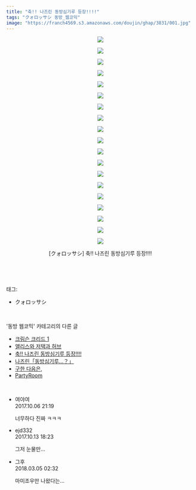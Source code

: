 ```yaml
---
title: "축!! 나즈린 동방심기루 등장!!!!"
tags: "クォロッサシ 동방_웹코믹"
image: "https://franch4569.s3.amazonaws.com/doujin/ghap/3831/001.jpg"
---
```

<div class="article">
<p style="text-align: center; clear: none; float: none;"><img src="{{ site.imgserver2 }}/ghap/3831/001.jpg"/></p>
<p style="text-align: center; clear: none; float: none;"><img src="{{ site.imgserver2 }}/ghap/3831/002.jpg"/></p>
<p style="text-align: center; clear: none; float: none;"><img src="{{ site.imgserver2 }}/ghap/3831/003.jpg"/></p>
<p style="text-align: center; clear: none; float: none;"><img src="{{ site.imgserver2 }}/ghap/3831/004.jpg"/></p>
<p style="text-align: center; clear: none; float: none;"><img src="{{ site.imgserver2 }}/ghap/3831/005.jpg"/></p>
<p style="text-align: center; clear: none; float: none;"><img src="{{ site.imgserver2 }}/ghap/3831/006.jpg"/></p>
<p style="text-align: center; clear: none; float: none;"><img src="{{ site.imgserver2 }}/ghap/3831/007.jpg"/></p>
<p style="text-align: center; clear: none; float: none;"><img src="{{ site.imgserver2 }}/ghap/3831/008.jpg"/></p>
<p style="text-align: center; clear: none; float: none;"><img src="{{ site.imgserver2 }}/ghap/3831/009.jpg"/></p>
<p style="text-align: center; clear: none; float: none;"><img src="{{ site.imgserver2 }}/ghap/3831/010.jpg"/></p>
<p style="text-align: center; clear: none; float: none;"><img src="{{ site.imgserver2 }}/ghap/3831/011.jpg"/></p>
<p style="text-align: center; clear: none; float: none;"><img src="{{ site.imgserver2 }}/ghap/3831/012.jpg"/></p>
<p style="text-align: center; clear: none; float: none;"><img src="{{ site.imgserver2 }}/ghap/3831/013.jpg"/></p>
<p style="text-align: center; clear: none; float: none;"><img src="{{ site.imgserver2 }}/ghap/3831/014.jpg"/></p>
<p style="text-align: center; clear: none; float: none;"><img src="{{ site.imgserver2 }}/ghap/3831/015.jpg"/></p>
<p style="text-align: center; clear: none; float: none;"><img src="{{ site.imgserver2 }}/ghap/3831/016.jpg"/></p>
<p style="text-align: center; clear: none; float: none;"><img src="{{ site.imgserver2 }}/ghap/3831/017.jpg"/></p>
<p style="text-align: center; clear: none; float: none;"><img src="{{ site.imgserver2 }}/ghap/3831/018.jpg"/></p>
<p style="text-align: center; clear: none; float: none;"><img src="{{ site.imgserver2 }}/ghap/3831/019.jpg"/></p>
<p style="text-align: center; clear: none; float: none;">[クォロッサシ] 축!! 나즈린 동방심기루 등장!!!!</p>
<p><br/></p>
</div><br/>
<div class="tagTrail">
<p>태그: </p>
<ul>
<li>クォロッサシ</li>
</ul>
</div><br/>
<div class="another">
<p>'동방 웹코믹' 카테고리의 다른 글</p>
<ul>
<li><a href="/ghap_3840">크림슨 크리드 1</a></li>
<li><a href="/ghap_3832">앨리스와 저택과 허브</a></li>
<li><a href="/ghap_3831">축!! 나즈린 동방심기루 등장!!!!</a></li>
<li><a href="/ghap_3830">나즈린「동방심기루…？」</a></li>
<li><a href="/ghap_3810">구한 다음은,</a></li>
<li><a href="/ghap_3784">PartyRoom</a></li>
</ul>
</div><br/>
<div class="cb_module cb_fluid">
<div class="cb_wrt cb_profile">
<div class="comment">
<ul>
<li class="cb_thumb_off" id="comment15098452">
<div class="cb_comment_area">
<div class="cb_info_area">
<div class="cb_section">
<span class="cb_nick_name">여야여</span>
</div>
<div class="cb_section">
<span class="cb_date">2017.10.06 21:19 </span>
</div>
</div>
<div class="cb_dsc_comment">
<p class="cb_dsc">
											너무하다 진짜 ㅋㅋㅋ
										</p>
</div>
</div></li>
<li class="cb_thumb_off" id="comment15104407">
<div class="cb_comment_area">
<div class="cb_info_area">
<div class="cb_section">
<span class="cb_nick_name">ejd332</span>
</div>
<div class="cb_section">
<span class="cb_date">2017.10.13 18:23 </span>
</div>
</div>
<div class="cb_dsc_comment">
<p class="cb_dsc">
											그저 눈물만...
										</p>
</div>
</div></li>
<li class="cb_thumb_off" id="comment15212586">
<div class="cb_comment_area">
<div class="cb_info_area">
<div class="cb_section">
<span class="cb_nick_name">그후</span>
</div>
<div class="cb_section">
<span class="cb_date">2018.03.05 02:32 </span>
</div>
</div>
<div class="cb_dsc_comment">
<p class="cb_dsc">
											마미조우만 나왔다는...
										</p>
</div>
</div></li>
</ul>
</div>
</div><!-- commentList close -->
</div><br/>
